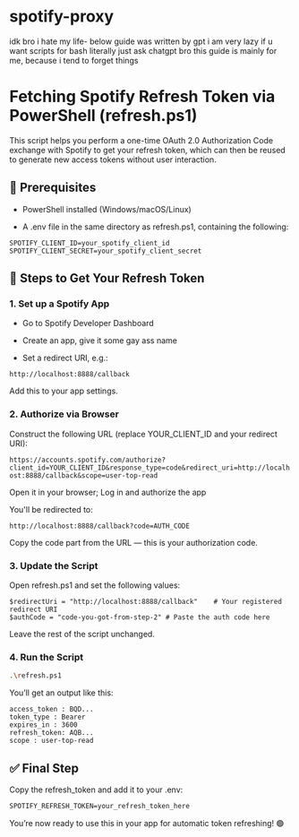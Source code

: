 # spotify-proxy

idk bro i hate my life- below guide was written by gpt i am very lazy
if u want scripts for bash literally just ask chatgpt bro this guide is mainly for me, because i tend to forget things

# Fetching Spotify Refresh Token via PowerShell (refresh.ps1)

This script helps you perform a one-time OAuth 2.0 Authorization Code exchange with Spotify to get your refresh token, which can then be reused to generate new access tokens without user interaction.

## 🔧 Prerequisites

- PowerShell installed (Windows/macOS/Linux)

- A .env file in the same directory as refresh.ps1, containing the following:

```
SPOTIFY_CLIENT_ID=your_spotify_client_id
SPOTIFY_CLIENT_SECRET=your_spotify_client_secret
```

## 🚀 Steps to Get Your Refresh Token

### 1. Set up a Spotify App

- Go to Spotify Developer Dashboard

- Create an app, give it some gay ass name

- Set a redirect URI, e.g.:

`http://localhost:8888/callback`

Add this to your app settings.

### 2. Authorize via Browser

Construct the following URL (replace YOUR_CLIENT_ID and your redirect URI):

`https://accounts.spotify.com/authorize?client_id=YOUR_CLIENT_ID&response_type=code&redirect_uri=http://localhost:8888/callback&scope=user-top-read
`

Open it in your browser;
Log in and authorize the app

You'll be redirected to:

`http://localhost:8888/callback?code=AUTH_CODE`

Copy the code part from the URL — this is your authorization code.

### 3. Update the Script

Open refresh.ps1 and set the following values:

```
$redirectUri = "http://localhost:8888/callback"    # Your registered redirect URI
$authCode = "code-you-got-from-step-2" # Paste the auth code here
```

Leave the rest of the script unchanged.

### 4. Run the Script

```bash
.\refresh.ps1
```

You’ll get an output like this:

```
access_token : BQD...
token_type : Bearer
expires_in : 3600
refresh_token: AQB...
scope : user-top-read
```

## ✅ Final Step

Copy the refresh_token and add it to your .env:

```
SPOTIFY_REFRESH_TOKEN=your_refresh_token_here
```

You’re now ready to use this in your app for automatic token refreshing! 🟢
